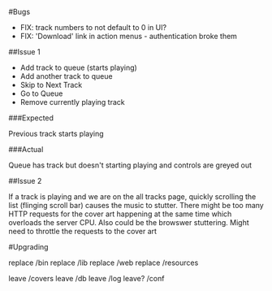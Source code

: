
#Bugs

* FIX: track numbers to not default to 0 in UI?
* FIX: 'Download' link in action menus - authentication broke them

##Issue 1 

* Add track to queue (starts playing)
* Add another track to queue
* Skip to Next Track
* Go to Queue
* Remove currently playing track

###Expected

Previous track starts playing

###Actual

Queue has track but doesn't starting playing and controls are greyed out

##Issue 2

If a track is playing and we are on the all tracks page, quickly scrolling the list (flinging scroll bar) causes the music to stutter.  There might be too many HTTP requests for the cover art happening at the same time which overloads the server CPU. Also could be the browswer stuttering.  Might need to throttle the requests to the cover art

#Upgrading

replace /bin
replace /lib
replace /web
replace /resources

leave   /covers
leave   /db
leave   /log
leave?  /conf

